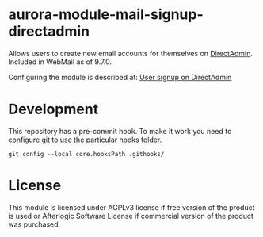 # aurora-module-mail-signup-directadmin

Allows users to create new email accounts for themselves on [DirectAdmin](https://www.directadmin.com/). Included in WebMail as of 9.7.0.

Configuring the module is described at: [User signup on DirectAdmin](https://afterlogic.com/docs/webmail-pro/configuring-webmail/user-signup-on-directadmin)

# Development
This repository has a pre-commit hook. To make it work you need to configure git to use the particular hooks folder.

`git config --local core.hooksPath .githooks/`

# License
This module is licensed under AGPLv3 license if free version of the product is used or Afterlogic Software License if commercial version of the product was purchased.
